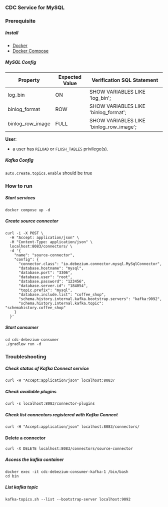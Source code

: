### CDC Service for MySQL
### Prerequisite

##### Install 
- [Docker](script/install_docker.sh)
- [Docker Compose](script/install_docker_compose.sh)

##### MySQL Config
| Property          | Expected Value | Verification SQL Statement                  |
|-------------------|----------------|---------------------------------------------|
| log_bin           | ON             | SHOW VARIABLES LIKE 'log_bin';              |
| binlog_format     | ROW            | SHOW VARIABLES LIKE 'binlog_format';        |
| binlog_row_image  | FULL           | SHOW VARIABLES LIKE 'binlog_row_image';     |

**User**:
- a user has `RELOAD` or `FLUSH_TABLES` privilege(s).

##### Kafka Config
`auto.create.topics.enable` should be true

### How to run
##### Start services
```shell
docker compose up -d
```

##### Create source connector
```shell
curl -i -X POST \
  -H "Accept: application/json" \
  -H "Content-Type: application/json" \
  localhost:8083/connectors/ \
  -d '{
    "name": "source-connector",
    "config": {
      "connector.class": "io.debezium.connector.mysql.MySqlConnector",
      "database.hostname": "mysql",
      "database.port": "3306",
      "database.user": "root",
      "database.password": "123456",
      "database.server.id": "184054",
      "topic.prefix": "mysql",
      "database.include.list": "coffee_shop",
      "schema.history.internal.kafka.bootstrap.servers": "kafka:9092",
      "schema.history.internal.kafka.topic": "schemahistory.coffee_shop"
    }
  }'
```

##### Start consumer
```shell
cd cdc-debezium-consumer
./gradlew run -d
```

### Troubleshooting

##### Check status of Kafka Connect service
```shell
curl -H "Accept:application/json" localhost:8083/
```

##### Check available plugins
```shell
curl -s localhost:8083/connector-plugins
```

##### Check list connectors registered with Kafka Connect
```shell
curl -H "Accept:application/json" localhost:8083/connectors/
```
#### Delete a connector
```shell
curl -X DELETE localhost:8083/connectors/source-connector
```

##### Access the kafka container
```shell
docker exec -it cdc-debezium-consumer-kafka-1 /bin/bash 
cd bin
```

##### List kafka topic
```shell
kafka-topics.sh --list --bootstrap-server localhost:9092
```
